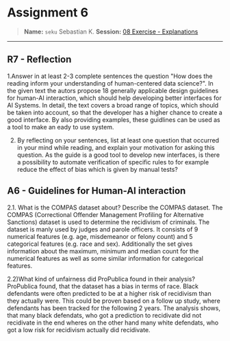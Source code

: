 # Assignment 6
> **Name:** `seku` Sebastian K.
> **Session:** [08 Exercise - Explanations](https://github.com/FUB-HCC/hcds-winter-2020/wiki/08_exercise)   
----

## R7 - Reflection
1.Answer in at least 2-3 complete sentences the question "How does the reading inform your understanding of human-centered data science?".
In the given text the autors propose 18 generally applicable design guidelines for human-AI interaction, which should help developing better interfaces for AI Systems. In detail, the text covers a broad range of topics, which should be taken into account, so that the developer has a higher chance to create a good interface. By also providing examples, these guidlines can be used as a tool to make an eady to use system.

2. By reflecting on your sentences, list at least one question that occurred in your mind while reading, and explain your motivation for asking this question.
As the guide is a good tool to develop new interfaces, is there a possibility to automate verification of specific rules to for example reduce the effect of bias which is given by manual tests?

## A6 - Guidelines for Human-AI interaction 
2.1. What is the COMPAS dataset about? Describe the COMPAS dataset.
The COMPAS (Correctional Offender Management Profiling for Alternative Sanctions) dataset is used to determine the recidivism of criminals. The dataset is manly used by judges and parole officers. It consists of 9 numerical features (e.g. age, misdemeanor or felony count) and 5 categorical features (e.g. race and sex). Additionally the set gives information about the maximum, minimum and median count for the numerical features as well as some similar information for categorical features.

2.2)What kind of unfairness did ProPublica found in their analysis?
ProPublica found, that the dataset has a bias in terms of race. Black defendants were often predicted to be at a higher risk of recidivism than they actually were. This could be proven based on a follow up study, where defendants has been tracked for the following 2 years. The analysis shows, that many black defendats, who got a prediction to recidivate did not recidivate in the end wheres on the other hand many white defendats, who got a low risk for recidivism actually did recidivate.
